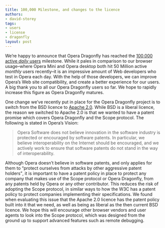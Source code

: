 ```yaml
---
title: 100,000 Milestone, and changes to the licence
authors:
- david-storey
tags:
- users
- license
- dragonfly
layout: post
---
```

<p>We’re happy to announce that Opera Dragonfly has reached the <a href="http://www.opera.com/press/releases/2010/05/04_2/">100,000 active <em>daily</em> users</a> milestone. While it pales in comparison to our browser usage–where Opera Mini and Opera desktop both hit 50 Million active <em>monthly</em> users recently–it is an impressive amount of Web developers who test in Opera each day. With the help of those developers, we can improve Opera’s Web site compatibility, and create a better experience for our users. A big thank you to all our Opera Dragonfly users so far. We hope to rapidly increase this figure as Opera Dragonfly matures.</p>

<p>One change we’ve recently put in place for the Opera Dragonfly project is to switch from the BSD licence to <a href="http://dev.opera.com/licenses/apache/">Apache 2.0</a>. While BSD is a liberal licence, the reason we switched to Apache 2.0 is that we wanted to have a patent promise which covers Opera Dragonfly and the Scope protocol. The following is stated in Opera’s Vision:</p>

<blockquote cite="http://www.opera.com/company/vision/"><p>Opera Software does not believe innovation in the software industry is protected or encouraged by software patents. In particular, we believe interoperability on the Internet should be encouraged, and we actively work to ensure that software patents do not stand in the way of interoperability.</p></blockquote>

<p>Although Opera doesn’t believe in software patents, and only applies for them to <q>protect ourselves from attacks by other aggressive patent holders</q>, it is important to have a patent policy in place to protect any company that makes use of the Scope protocol or Opera Dragonfly, from any patents held by Opera or any other contributor. This reduces the risk of adopting the Scope protocol, in similar ways to how the W3C has a patent policy to protect companies implementing their specifications. We found when evaluating this issue that the Apache 2.0 licence has the patent policy built into it that we need, as well as being as liberal as the then current BSD licence. We hope this will encourage other browser vendors and user agents to look into the Scope protocol, which was designed from the ground up to support advanced features such as remote debugging.</p>

